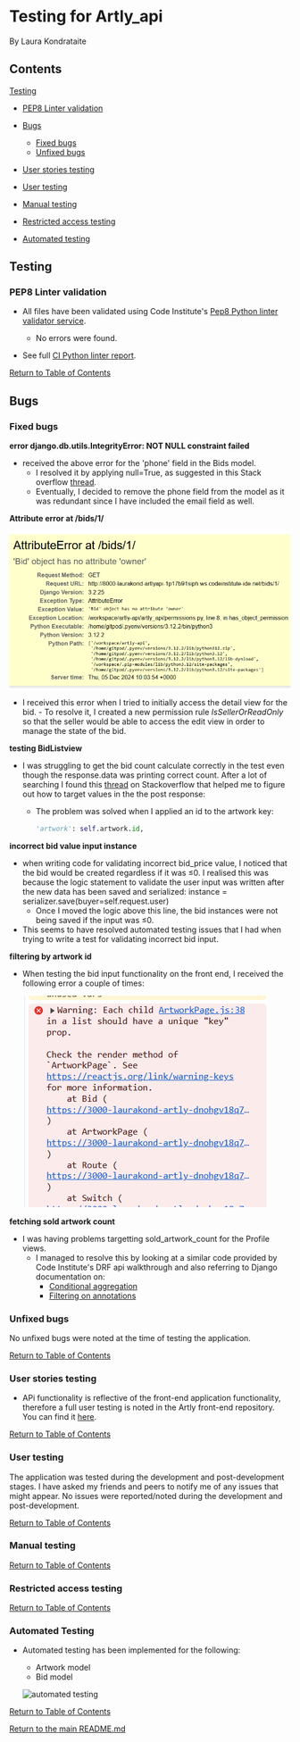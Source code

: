 # Testing for Artly_api

By Laura Kondrataite

## Contents

[Testing](#testing)

- [PEP8 Linter validation](#pep8-linter-validation)
- [Bugs](#bugs)

  - [Fixed bugs](#fixed-bugs)
  - [Unfixed bugs](#unfixed-bugs)

- [User stories testing](#user-stories-testing)
- [User testing](#user-testing)
- [Manual testing](#manual-testing)
- [Restricted access testing](#restricted-access-testing)
- [Automated testing](#automated-testing)

## Testing

### PEP8 Linter validation

- All files have been validated using Code Institute's [Pep8 Python linter validator service](https://pep8ci.herokuapp.com/).

  - No errors were found.

- See full [CI Python linter report](documentation/docs/ci-python-linter.pdf).

[Return to Table of Contents](#contents)

## Bugs

### Fixed bugs

**error django.db.utils.IntegrityError: NOT NULL constraint failed**

- received the above error for the 'phone' field in the Bids model.
  - I resolved it by applying null=True, as suggested in this Stack overflow [thread](https://stackoverflow.com/questions/72943699/error-django-db-utils-integrityerror-not-null-constraint-failed).
  - Eventually, I decided to remove the phone field from the model as it was redundant since I have included the email field as well.

**Attribute error at /bids/1/**

![attribute error](documentation/images/errors/attribute-error-bids.png)

- I received this error when I tried to initially access the detail view for the bid. - To resolve it, I created a new permission rule _IsSellerOrReadOnly_ so that the seller would be able to access the edit view in order to manage the state of the bid.

**testing BidListview**

- I was struggling to get the bid count calculate correctly in the test even though the response.data was printing correct count. After a lot of searching I found this [thread](https://stackoverflow.com/questions/52827996/how-do-i-test-the-foreign-key-object-on-django-model/52828084) on Stackoverflow that helped me to figure out how to target values in the the post response:

  - The problem was solved when I applied an id to the artwork key:

    ```python
    'artwork': self.artwork.id,
    ```

**incorrect bid value input instance**

- when writing code for validating incorrect bid_price value, I noticed that the bid would be created regardless if it was ≤0. I realised this was because the logic statement to validate the user input was written after the new data has been saved and serialized: instance = serializer.save(buyer=self.request.user)
  - Once I moved the logic above this line, the bid instances were not being saved if the input was ≤0.
- This seems to have resolved automated testing issues that I had when trying to write a test for validating incorrect bid input.

**filtering by artwork id**

- When testing the bid input functionality on the front end, I received the following error a couple of times:

  ![unique key error](documentation/images/errors/unique-key-error.png)

**fetching sold artwork count**

- I was having problems targetting sold_artwork_count for the Profile views.
  - I managed to resolve this by looking at a similar code provided by Code Institute's DRF api walkthrough and also referring to Django documentation on:
    - [Conditional aggregation](https://docs.djangoproject.com/en/5.1/ref/models/conditional-expressions/#conditional-aggregation)
    - [Filtering on annotations](https://docs.djangoproject.com/en/5.1/topics/db/aggregation/#following-relationships-backwards)

### Unfixed bugs

No unfixed bugs were noted at the time of testing the application.

[Return to Table of Contents](#contents)

### User stories testing

- APi functionality is reflective of the front-end application functionality, therefore a full user testing is noted in the Artly front-end repository. You can find it [here](https://github.com/laurakond/artly/blob/main/TESTING.md#user-stories-testing).

[Return to Table of Contents](#contents)

### User testing

The application was tested during the development and post-development stages. I have asked my friends and peers to notify me of any issues that might appear. No issues were reported/noted during the development and post-development.

[Return to Table of Contents](#contents)

### Manual testing

[Return to Table of Contents](#contents)

### Restricted access testing

[Return to Table of Contents](#contents)

### Automated Testing

- Automated testing has been implemented for the following:

  - Artwork model
  - Bid model

  ![automated testing]()

[Return to Table of Contents](#contents)

[Return to the main README.md](README.md)
